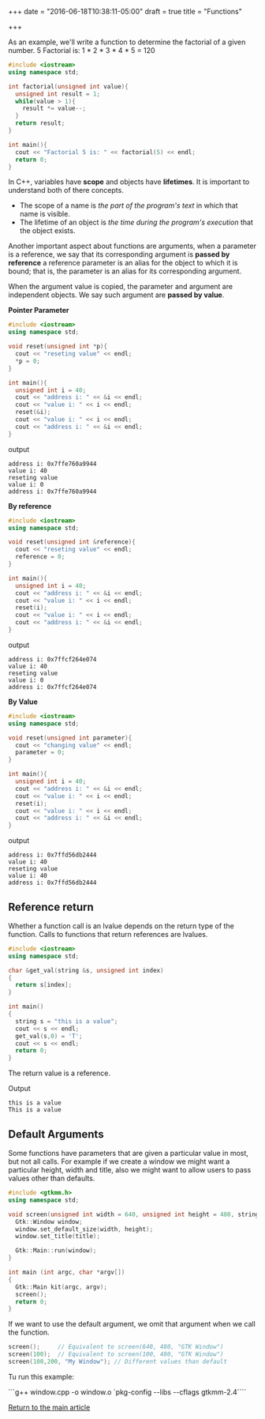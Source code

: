 +++
date = "2016-06-18T10:38:11-05:00"
draft = true
title = "Functions"

+++

As an example, we'll write a function to determine the factorial of a given number. 5 Factorial is: 1 * 2 * 3 * 4 * 5 = 120

```c++
#include <iostream>
using namespace std;

int factorial(unsigned int value){
  unsigned int result = 1;
  while(value > 1){
    result *= value--;
  }
  return result;
}

int main(){
  cout << "Factorial 5 is: " << factorial(5) << endl;
  return 0;
}
```

In C++, variables have **scope** and objects have **lifetimes**. It is important to understand both of there concepts.

* The scope of a name is *the part of the program's text* in which that name is visible.
* The lifetime of an object is *the time during the program's execution* that the object exists.

Another important aspect about functions are arguments, when a parameter is a reference, we say that its corresponding argument is **passed by reference** a reference parameter is an alias for the object to which it is bound; that is, the parameter is an alias for its corresponding argument.

When the argument value is copied, the parameter and argument are independent objects. We say such argument are **passed by value**.

**Pointer Parameter**

```c++
#include <iostream>
using namespace std;

void reset(unsigned int *p){
  cout << "reseting value" << endl;
  *p = 0;
}

int main(){
  unsigned int i = 40;
  cout << "address i: " << &i << endl;
  cout << "value i: " << i << endl;
  reset(&i);
  cout << "value i: " << i << endl;
  cout << "address i: " << &i << endl;
}
```

output

```
address i: 0x7ffe760a9944
value i: 40
reseting value
value i: 0
address i: 0x7ffe760a9944
```

**By reference**

```c++
#include <iostream>
using namespace std;

void reset(unsigned int &reference){
  cout << "reseting value" << endl;
  reference = 0;
}

int main(){
  unsigned int i = 40;
  cout << "address i: " << &i << endl;
  cout << "value i: " << i << endl;
  reset(i);
  cout << "value i: " << i << endl;
  cout << "address i: " << &i << endl;
}
```

output

```
address i: 0x7ffcf264e074
value i: 40
reseting value
value i: 0
address i: 0x7ffcf264e074
```

**By Value**

```c++
#include <iostream>
using namespace std;

void reset(unsigned int parameter){
  cout << "changing value" << endl;
  parameter = 0;
}

int main(){
  unsigned int i = 40;
  cout << "address i: " << &i << endl;
  cout << "value i: " << i << endl;
  reset(i);
  cout << "value i: " << i << endl;
  cout << "address i: " << &i << endl;
}
```

output

```
address i: 0x7ffd56db2444
value i: 40
reseting value
value i: 40
address i: 0x7ffd56db2444
```

## Reference return

Whether a function call is an lvalue depends on the return type of the function. Calls to functions that return references are lvalues.

```c++
#include <iostream>
using namespace std;

char &get_val(string &s, unsigned int index)
{
  return s[index];
}

int main()
{
  string s = "this is a value";
  cout << s << endl;
  get_val(s,0) = 'T';
  cout << s << endl;
  return 0;
}
```

The return value is a reference.

Output

```
this is a value
This is a value
```

## Default Arguments

Some functions have parameters that are given a particular value in most, but not all calls. For example if we create a window we might want a particular height, width and title, also we might want to allow users to pass values other than defaults.

```c++
#include <gtkmm.h>
using namespace std;

void screen(unsigned int width = 640, unsigned int height = 480, string title = "GTK Window"){
  Gtk::Window window;
  window.set_default_size(width, height);
  window.set_title(title);

  Gtk::Main::run(window);
}

int main (int argc, char *argv[])
{
  Gtk::Main kit(argc, argv);
  screen();
  return 0;
}
```

If we want to use the default argument, we omit that argument when we call the function.

```c++
screen();     // Equivalent to screen(640, 480, "GTK Window")
screen(100);  // Equivalent to screen(100, 480, "GTK Window")
screen(100,200, "My Window"); // Different values than default
```

Tu run this example:

```g++ window.cpp -o window.o `pkg-config --libs --cflags gtkmm-2.4````

[Return to the main article](/techtalk/c++)
